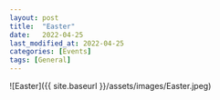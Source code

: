 ```yaml
---
layout: post
title:  "Easter"
date:   2022-04-25 
last_modified_at: 2022-04-25
categories: [Events]
tags: [General]
---
```


![Easter]({{ site.baseurl }}/assets/images/Easter.jpeg)
